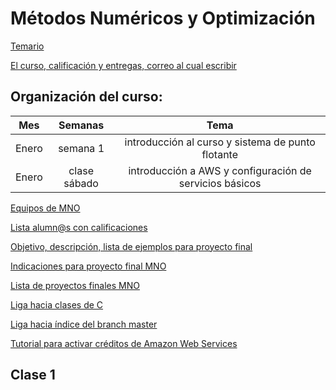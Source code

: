 # Métodos Numéricos y Optimización

[Temario](https://www.dropbox.com/s/je8py3q0623u7jk/TEMARIO_MNO.pdf?dl=0)

[El curso, calificación y entregas, correo al cual escribir](https://www.dropbox.com/s/j4duvz17oxm70ts/Curso_MNO.pdf?dl=0)


## Organización del curso:

|Mes| Semanas   | Tema                                                              |
|:---:| :--------:|:-----------------------------------------------------------------:|
|Enero| semana 1 | introducción al curso y sistema de punto flotante                                            | 
|Enero| clase sábado| introducción a AWS y configuración de servicios básicos                       |


[Equipos de MNO]()

[Lista alumn@s con calificaciones]()

[Objetivo, descripción, lista de ejemplos para proyecto final](proyecto_final)

[Indicaciones para proyecto final MNO](proyecto_final/indicaciones)

[Lista de proyectos finales MNO](proyecto_final/proyectos)

[Liga hacia clases de C](https://github.com/ITAM-DS/analisis-numerico-computo-cientifico/tree/master/C)

[Liga hacia índice del branch master](https://github.com/ITAM-DS/analisis-numerico-computo-cientifico/tree/master)

[Tutorial para activar créditos de Amazon Web Services](https://github.com/ITAM-DS/analisis-numerico-computo-cientifico/wiki/0.Activar-creditos-de-AWS)




## Clase 1


